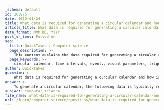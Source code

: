 ```yaml
---
_schema: default
id: 160875
date: 2025-01-24
title: What data is required for generating a circular calendar and how is abstraction used in calendar algorithms?
article_title: What data is required for generating a circular calendar and how is abstraction used in calendar algorithms?
date_format: MMM DD, YYYY
post_on_text: Posted on
seo:
  title: QuickTakes | Computer science
  page_description: >-
    This content explains the data required for generating a circular calendar, including time intervals, events, visual parameters, and trigonometric calculations. It also discusses how abstraction is used in calendar algorithms to simplify complex problems and improve efficiency.
  page_keywords: >-
    circular calendar, time intervals, events, visual parameters, trigonometric calculations, abstraction, calendar algorithms, Calendar class, algorithm efficiency, time management
author: QuickTakes
question: >-
    What data is required for generating a circular calendar and how is abstraction used in calendar algorithms?
answer: >-
    To generate a circular calendar, the following data is typically required:\n\n1. **Time Intervals**: The calendar needs to define the time intervals it will represent, such as days, weeks, months, or years. This includes the start and end dates for the calendar.\n\n2. **Events or Activities**: Any specific events, tasks, or activities that need to be plotted on the calendar. This could include meetings, deadlines, or milestones.\n\n3. **Visual Parameters**: Information about how the calendar will be visually represented, such as the radius of the circle, the number of divisions (e.g., weeks or months), and the layout of the events.\n\n4. **Trigonometric Calculations**: For plotting points on the circular calendar, trigonometric functions are used. The x and y coordinates for each point can be calculated using:\n   - $x = \text{radius} \cdot \cos(\text{angle in radians})$\n   - $y = \text{radius} \cdot \sin(\text{angle in radians})$\n\n5. **Labels and Annotations**: Data for labeling each segment of the calendar, such as the days of the week or specific dates.\n\n### Abstraction in Calendar Algorithms\n\nAbstraction in calendar algorithms is used to simplify complex problems by focusing on the essential features while ignoring the irrelevant details. Here are some ways abstraction is applied:\n\n1. **Calendar Class**: In programming languages like Java, the `Calendar` class serves as an abstract representation of a calendar system. It provides methods to manipulate dates and times without needing to understand the underlying complexities of date calculations.\n\n2. **Calendar Queue Abstraction**: This abstraction allows for the implementation of various scheduling algorithms that manage tasks based on time. It captures both physical and logical notions of time, enabling efficient scheduling and event management.\n\n3. **Algorithm Efficiency**: Abstraction helps in deriving algorithms for different calendar systems (like Gregorian and Julian) by focusing on the core operations needed to convert between date formats, rather than the specifics of each calendar system.\n\n4. **Generalization of Techniques**: The techniques used in calendar algorithms can often be generalized to solve other problems, such as converting elapsed time into hours, minutes, and seconds, which simplifies the implementation of time-related functionalities.\n\nIn summary, generating a circular calendar requires specific data related to time intervals, events, and visual parameters, while abstraction in calendar algorithms helps manage complexity and improve efficiency in date and time manipulations.
subject: Computer science
file_name: what-data-is-required-for-generating-a-circular-calendar-and-how-is-abstraction-used-in-calendar-algorithms.md
url: /learn/computer-science/questions/what-data-is-required-for-generating-a-circular-calendar-and-how-is-abstraction-used-in-calendar-algorithms
---
```


&nbsp;